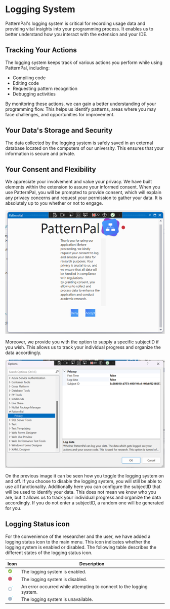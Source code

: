 # Logging System

PatternPal's logging system is critical for recording usage data and providing vital insights into your programming process. It enables us to better understand how you interact with the extension and your IDE.

## Tracking Your Actions

The logging system keeps track of various actions you perform while using PatternPal, including:

- Compiling code
- Editing code
- Requesting pattern recognition
- Debugging activities

By monitoring these actions, we can gain a better understanding of your programming flow. This helps us identify patterns, areas where you may face challenges, and opportunities for improvement.

## Your Data's Storage and Security

The data collected by the logging system is safely saved in an external database located on the computers of our university. This ensures that your information is secure and private.

## Your Consent and Flexibility

We appreciate your involvement and value your privacy. We have built elements within the extension to assure your informed consent. When you use PatternPal, you will be prompted to provide consent, which will explain any privacy concerns and request your permission to gather your data. It is absolutely up to you whether or not to engage.

![Logging Consent](../images/logging_permission.png)

Moreover, we provide you with the option to supply a specific subjectID if you wish. This allows us to track your individual progress and organize the data accordingly.

![Logging Settings](../images/settings_menu.png)

On the previous image it can be seen how you toggle the logging system on and off. If you choose to disable the logging system, you will still be able to use all functionality. Additionally here you can configure the subjectID that will be used to identify your data. This does not mean we know who you are, but it allows us to track your individual progress and organize the data accordingly. If you do not enter a subjectID, a random one will be generated for you.

## Logging Status icon

For the convenience of the researcher and the user, we have added a logging status icon to the main menu. This icon indicates whether the logging system is enabled or disabled.  The following table describes the different states of the logging status icon.

| Icon | Description |
| --- | --- |
| ![Logging Status Icon](../images/OnlineStatusAvailable.png) | The logging system is enabled. |
| ![Logging Status Icon](../images/OnlineStatusNoLog.png) | The logging system is disabled. |
| ![Logging Status Icon](../images/OnlineStatusError.png) | An error occurred while attempting to connect to the logging system. |
| ![Logging Status Icon](../images/OnlineStatusOffline.png) | The logging system is unavailable. |
